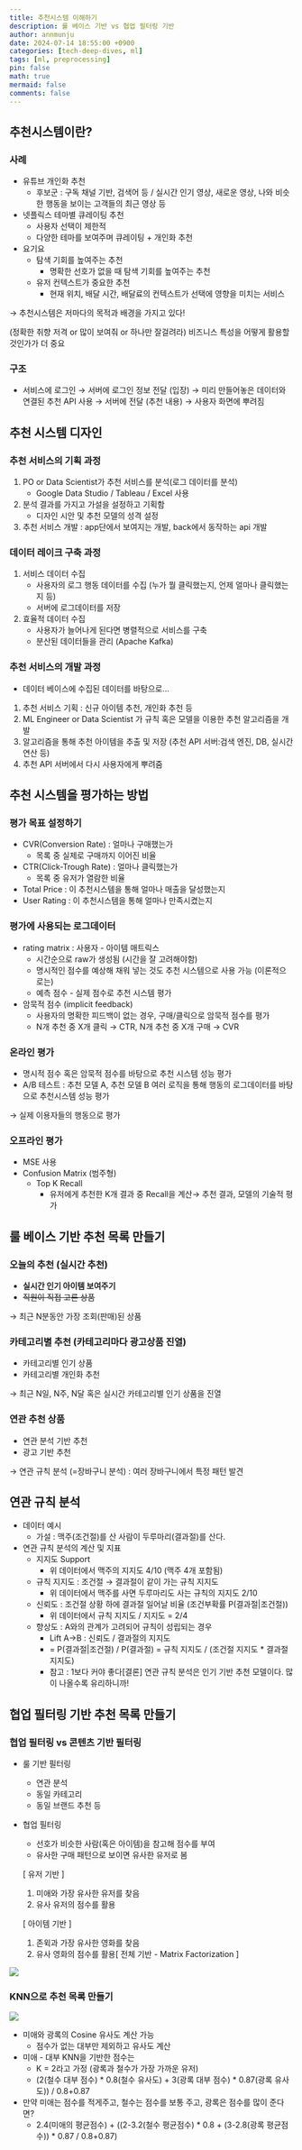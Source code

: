 ```yaml
---
title: 추천시스템 이해하기
description: 룰 베이스 기반 vs 협업 필터링 기반
author: annmunju
date: 2024-07-14 18:55:00 +0900
categories: [tech-deep-dives, ml]
tags: [ml, preprocessing]
pin: false
math: true
mermaid: false
comments: false
---
```


## 추천시스템이란?

### 사례

- 유튜브 개인화 추천
    - 후보군 : 구독 채널 기반, 검색어 등 / 실시간 인기 영상, 새로운 영상, 나와 비슷한 행동을 보이는 고객들의 최근 영상 등
- 넷플릭스 테마별 큐레이팅 추천
    - 사용자 선택이 제한적
    - 다양한 테마를 보여주며 큐레이팅 + 개인화 추천
- 요기요
    - 탐색 기회를 높여주는 추천
        - 명확한 선호가 없을 때 탐색 기회를 높여주는 추천
    - 유저 컨텍스트가 중요한 추천
        - 현재 위치, 배달 시간, 배달료의 컨텍스트가 선택에 영향을 미치는 서비스

→ 추천시스템은 저마다의 목적과 배경을 가지고 있다!

(정확한 취향 저격 or 많이 보여줘 or 하나만 잘걸려라) 비즈니스 특성을 어떻게 활용할 것인가가 더 중요

### 구조

- 서비스에 로그인 → 서버에 로그인 정보 전달 (입장) → 미리 만들어놓은 데이터와 연결된 추천 API 사용 → 서버에 전달 (추천 내용) → 사용자 화면에 뿌려짐

## 추천 시스템 디자인

### 추천 서비스의 기획 과정

1. PO or Data Scientist가 추천 서비스를 분석(로그 데이터를 분석)
    - Google Data Studio / Tableau / Excel 사용
2. 분석 결과를 가지고 가설을 설정하고 기획함
    - 디자인 시안 및 추천 모델의 성격 설정
3. 추천 서비스 개발 : app단에서 보여지는 개발, back에서 동작하는 api 개발

### 데이터 레이크 구축 과정

1. 서비스 데이터 수집
    - 사용자의 로그 행동 데이터를 수집 (누가 뭘 클릭했는지, 언제 얼마나 클릭했는지 등)
    - 서버에 로그데이터를 저장
2. 효율적 데이터 수집
    - 사용자가 늘어나게 된다면 병렬적으로 서비스를 구축
    - 분산된 데이터들을 관리 (Apache Kafka)

### 추천 서비스의 개발 과정

- 데이터 베이스에 수집된 데이터를 바탕으로…

1. 추천 서비스 기획 : 신규 아이템 추천, 개인화 추천 등
2. ML Engineer or Data Scientist 가 규칙 혹은 모델을 이용한 추천 알고리즘을 개발
3. 알고리즘을 통해 추천 아이템을 추출 및 저장 (추천 API 서버:검색 엔진, DB, 실시간 연산 등)
4. 추천 API 서버에서 다시 사용자에게 뿌려줌

## 추천 시스템을 평가하는 방법

### 평가 목표 설정하기

- CVR(Conversion Rate) : 얼마나 구매했는가
    - 목록 중 실제로 구매까지 이어진 비율
- CTR(Click-Trough Rate) : 얼마나 클릭했는가
    - 목록 중 유저가 열람한 비율
- Total Price : 이 추천시스템을 통해 얼마나 매출을 달성했는지
- User Rating : 이 추천시스템을 통해 얼마나 만족시켰는지

### 평가에 사용되는 로그데이터

- rating matrix : 사용자 - 아이템 매트릭스
    - 시간순으로 raw가 생성됨 (시간을 잘 고려해야함)
    - 명시적인 점수를 예상해 채워 넣는 것도 추천 시스템으로 사용 가능 (이론적으로는)
    - 예측 점수 - 실제 점수로 추천 시스템 평가
- 암묵적 점수 (implicit feedback)
    - 사용자의 명확한 피드백이 없는 경우, 구매/클릭으로 암묵적 점수를 평가
    - N개 추천 중 X개 클릭 → CTR, N개 추천 중 X개 구매 → CVR

### 온라인 평가

- 명시적 점수 혹은 암묵적 점수를 바탕으로 추천 시스템 성능 평가
- A/B 테스트 : 추천 모델 A, 추천 모델 B 여러 로직을 통해 행동의 로그데이터를 바탕으로 추천시스템 성능 평가

→ 실제 이용자들의 행동으로 평가

### 오프라인 평가

- MSE 사용
- Confusion Matrix (범주형)
    - Top K Recall
        - 유저에게 추천한 K개 결과 중 Recall을 계산→ 추천 결과, 모델의 기술적 평가

## 룰 베이스 기반 추천 목록 만들기

### 오늘의 추천 (실시간 추천)

- **실시간 인기 아이템 보여주기**
- ~~직원이 직접 고른 상품~~

→ 최근 N분동안 가장 조회(판매)된 상품

### 카테고리별 추천 (카테고리마다 광고상품 진열)

- 카테고리별 인기 상품
- 카테고리별 개인화 추천

→ 최근 N일, N주, N달 혹은 실시간 카테고리별 인기 상품을 진열

### 연관 추천 상품

- 연관 분석 기반 추천
- 광고 기반 추천

→ 연관 규칙 분석 (=장바구니 분석) : 여러 장바구니에서 특정 패턴 발견

## 연관 규칙 분석

- 데이터 예시
    - 가설 : 맥주(조건절)를 산 사람이 두루마리(결과절)를 산다.
- 연관 규칙 분석의 계산 및 지표
    - 지지도 Support
        - 위 데이터에서 맥주의 지지도 4/10 (맥주 4개 포함됨)
    - 규칙 지지도 : 조건절 → 결과절이 같이 가는 규칙 지지도
        - 위 데이터에서 맥주를 사면 두루마리도 사는 규칙의 지지도 2/10
    - 신뢰도 : 조건절 상황 하에 결과절 일어날 비율 (조건부확률 P(결과절|조건절))
        - 위 데이터에서 규칙 지지도 / 지지도 = 2/4
    - 향상도 : A와의 관계가 고려되어 규칙이 성립되는 경우
        - Lift A→B : 신뢰도 / 결과절의 지지도
        - = P(결과절|조건절) / P(결과절) = 규칙 지지도 / (조건절 지지도 * 결과절 지지도)
        - 참고 : 1보다 커야 좋다[결론] 연관 규칙 분석은 인기 기반 추천 모델이다. 많이 나올수록 유리하니까!

## 협업 필터링 기반 추천 목록 만들기

### 협업 필터링 vs 콘텐츠 기반 필터링

- 룰 기반 필터링
    - 연관 분석
    - 동일 카테고리
    - 동일 브랜드 추천 등
- 협업 필터링
    
    - 선호가 비슷한 사람(혹은 아이템)을 참고해 점수를 부여
    - 유사한 구매 패턴으로 보이면 유사한 유저로 봄
    
    [ 유저 기반 ]  
    
    1. 미애와 가장 유사한 유저를 찾음
    2. 유사 유저의 점수를 활용
    
    [ 아이템 기반 ]
    1. 존윅과 가장 유사한 영화를 찾음
    2. 유사 영화의 점수를 활용[ 전체 기반 - Matrix Factorization ]

![](https://blog.kakaocdn.net/dn/78Qwr/btssfWjfbQL/9AyVnxhdX9KLDAtxj0i010/img.png)

### KNN으로 추천 목록 만들기

![](https://blog.kakaocdn.net/dn/37slp/btsshqw7mtx/eVNXV0Pri9vjmCKECOuRP1/img.png)

- 미애와 광록의 Cosine 유사도 계산 가능
    - 점수가 없는 대부만 제외하고 유사도 계산
- 미애 - 대부 KNN을 기반한 점수는
    - K = 2라고 가정 (광록과 철수가 가장 가까운 유저)
    - (2(철수 대부 점수) * 0.8(철수 유사도) + 3(광록 대부 점수) * 0.87(광록 유사도)) / 0.8+0.87
- 만약 미애는 점수를 적게주고, 철수는 점수를 보통 주고, 광록은 점수를 많이 준다면?
    - 2.4(미애의 평균점수) + ((2-3.2(철수 평균점수) * 0.8 + (3-2.8(광록 평균점수)) * 0.87 / 0.8+0.87)
